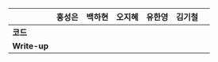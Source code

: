 |              | 홍성은 | 백하현 | 오지혜 | 유한영 | 김기철 |  |
| ------------ | ------ | ------ | ------ | ------ | ------ | ------------ |
| **코드**     |||  |        |        |  |
| **Write-up** |||  |        |        |  |
